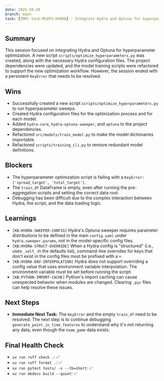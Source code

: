 ```yaml
---
date: 2025-10-20
branch: main
task: [IMPL-task:MLOPS-HYDRA] - Integrate Hydra and Optuna for hyperparameter optimization.
---
```


## Summary

This session focused on integrating Hydra and Optuna for hyperparameter optimization. A new script `scripts/optimize_hyperparameters.py` was created, along with the necessary Hydra configuration files. The project dependencies were updated, and the model training scripts were refactored to support the new optimization workflow. However, the session ended with a persistent `KeyError` that needs to be resolved.

## Wins

- Successfully created a new script `scripts/optimize_hyperparameters.py` to run hyperparameter sweeps.
- Created Hydra configuration files for the optimization process and for each model.
- Added `hydra-core`, `hydra-optuna-sweeper`, and `optuna` to the project dependencies.
- Refactored `src/models/train_model.py` to make the model dictionaries importable.
- Refactored `scripts/training_cli.py` to remove redundant model definitions.

## Blockers

- The hyperparameter optimization script is failing with a `KeyError: ['spread_target', 'total_target']`.
- The `train_df` DataFrame is empty, even after running the pre-aggregation scripts and setting the correct data root.
- Debugging has been difficult due to the complex interaction between Hydra, the script, and the data loading logic.

## Learnings

- `[KB:HYDRA-SWEEPER-CONFIG]` Hydra's Optuna sweeper requires parameter distributions to be defined in the main `config.yaml` under `hydra.sweeper.params`, not in the model-specific config files.
- `[KB:HYDRA-STRUCT-OVERRIDE]` When a Hydra config is "structured" (i.e., uses `_self_` in the defaults list), command-line overrides for keys that don't exist in the config files must be prefixed with a `+`.
- `[KB:HYDRA-ENV-INTERPOLATION]` Hydra does not support overriding a config value that uses environment variable interpolation. The environment variable must be set before running the script.
- `[KB:PYTHON-IMPORT-CACHE]` Python's import caching can cause unexpected behavior when modules are changed. Clearing `.pyc` files can help resolve these issues.

## Next Steps

- **Immediate Next Task:** The `KeyError` and the empty `train_df` need to be resolved. The next step is to continue debugging `generate_point_in_time_features` to understand why it's not returning any data, even though the `team_game` data exists.

## Final Health Check

- `uv run ruff check .`: ✅
- `uv run ruff format .`: ✅
- `uv run pytest tests/ -v --tb=short`: ✅
- `uv run mkdocs build --quiet`: ✅